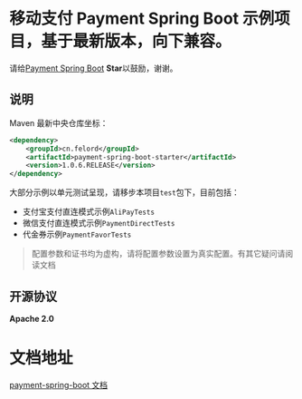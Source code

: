 # 移动支付 Payment Spring Boot 示例项目，基于最新版本，向下兼容。
请给[Payment Spring Boot](https://github.com/NotFound403/payment-spring-boot) **Star**以鼓励，谢谢。
## 说明
Maven 最新中央仓库坐标：

```xml
<dependency>
    <groupId>cn.felord</groupId>
    <artifactId>payment-spring-boot-starter</artifactId>
    <version>1.0.6.RELEASE</version>
</dependency>
```

大部分示例以单元测试呈现，请移步本项目`test`包下，目前包括：

- 支付宝支付直连模式示例`AliPayTests`
- 微信支付直连模式示例`PaymentDirectTests`
- 代金券示例`PaymentFavorTests`

> 配置参数和证书均为虚构，请将配置参数设置为真实配置。有其它疑问请阅读文档
## 开源协议
**Apache 2.0**
# 文档地址

[payment-spring-boot 文档](https://notfound403.github.io/payment-spring-boot)
 
